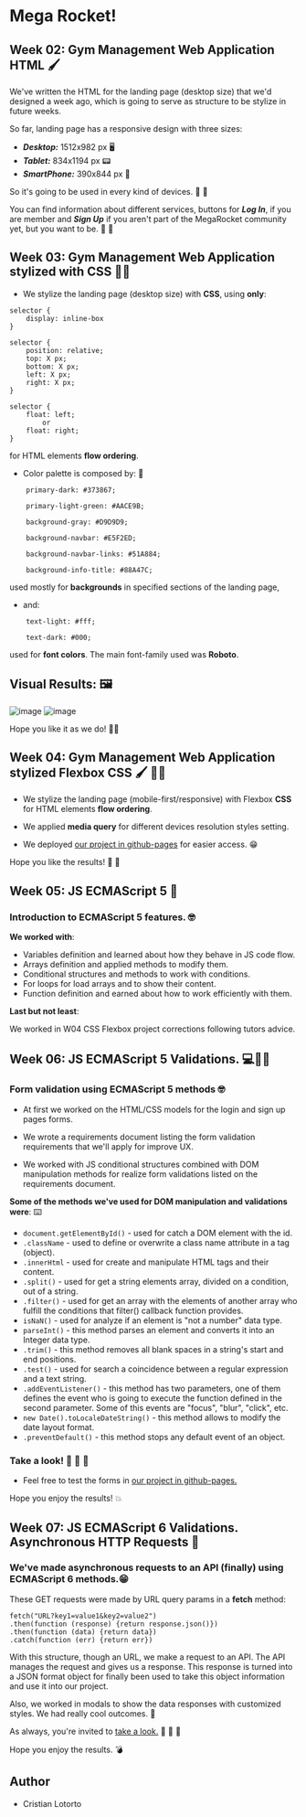 # Mega Rocket!

## Week 02: Gym Management Web Application HTML :paintbrush:

We've written the HTML for the landing page (desktop size) that we'd designed a week ago, which is going to serve as structure to be stylize in future weeks.

So far, landing page has a responsive design with three sizes:

-   **_Desktop:_** 1512x982 px :desktop_computer:
-   **_Tablet:_** 834x1194 px :pager:
-   **_SmartPhone:_** 390x844 px :iphone:

So it's going to be used in every kind of devices. :raised_hands: :raised_hands:

You can find information about different services, buttons for **_Log In_**, if you are member and **_Sign Up_** if you aren't part of the MegaRocket community yet, but you want to be. :muscle: :mechanical_arm:

## Week 03: Gym Management Web Application stylized with CSS :artist:

-   We stylize the landing page (desktop size) with **CSS**, using **only**:

```
selector {
    display: inline-box
}

selector {
    position: relative;
    top: X px;
    bottom: X px;
    left: X px;
    right: X px;
}

selector {
    float: left;
        or
    float: right;
}
```

for HTML elements **flow ordering**.

-   Color palette is composed by: :art:

```
    primary-dark: #373867;

    primary-light-green: #AACE9B;

    background-gray: #D9D9D9;

    background-navbar: #E5F2ED;

    background-navbar-links: #51A884;

    background-info-title: #88A47C;
```

used mostly for **backgrounds** in specified sections of the landing page,

-   and:

```
    text-light: #fff;

    text-dark: #000;
```

used for **font colors**. The main font-family used was **Roboto**.

## Visual Results: :framed_picture:

![image](https://user-images.githubusercontent.com/91099276/229694989-d12f1823-c481-445b-998c-b6c57223bfda.png)
![image](https://user-images.githubusercontent.com/91099276/229695134-da305652-3dc5-44b4-bd61-c81420a38105.png)

Hope you like it as we do! :star_struck::star_struck:

## Week 04: Gym Management Web Application stylized Flexbox CSS :paintbrush: :artist:

-   We stylize the landing page (mobile-first/responsive) with Flexbox **CSS** for HTML elements **flow ordering**.

-   We applied **media query** for different devices resolution styles setting.

-   We deployed [our project in github-pages](https://cristianlotorto.github.io/BaSP-M2023/Week-04/index.html) for easier access. :grin:

Hope you like the results! :partying_face: :partying_face:

## Week 05: JS ECMAScript 5 :clown_face:

### Introduction to ECMAScript 5 features. :nerd_face:

**We worked with**:

-   Variables definition and learned about how they behave in JS code flow.
-   Arrays definition and applied methods to modify them.
-   Conditional structures and methods to work with conditions.
-   For loops for load arrays and to show their content.
-   Function definition and earned about how to work efficiently with them.

**Last but not least**:

We worked in W04 CSS Flexbox project corrections following tutors advice.

## Week 06: JS ECMAScript 5 Validations. :computer::policeman:

### Form validation using **ECMAScript 5** methods :nerd_face:

-   At first we worked on the HTML/CSS models for the login and sign up pages forms.

-   We wrote a requirements document listing the form validation requirements that we'll apply for improve UX.

-   We worked with JS conditional structures combined with DOM manipulation methods for realize form validations listed on the requirements document.

**Some of the methods we've used for DOM manipulation and validations were**: :keyboard:

-   `document.getElementById()` - used for catch a DOM element with the id.
-   `.className` - used to define or overwrite a class name attribute in a tag (object).
-   `.innerHtml` - used for create and manipulate HTML tags and their content.
-   `.split()` - used for get a string elements array, divided on a condition, out of a string.
-   `.filter()` - used for get an array with the elements of another array who fulfill the conditions that filter() callback function provides.
-   `isNaN()` - used for analyze if an element is "not a number" data type.
-   `parseInt()` - this method parses an element and converts it into an Integer data type.
-   `.trim()` - this method removes all blank spaces in a string's start and end positions.
-   `.test()` - used for search a coincidence between a regular expression and a text string.
-   `.addEventListener()` - this method has two parameters, one of them defines the event who is going to execute the function defined in the second parameter. Some of this events are "focus", "blur", "click", etc.
-   `new Date().toLocaleDateString()` - this method allows to modify the date layout format.
-   `.preventDefault()` - this method stops any default event of an object.

### Take a look! :see_no_evil: :hear_no_evil: :speak_no_evil:

-   Feel free to test the forms in [our project in github-pages.](https://cristianlotorto.github.io/BaSP-M2023/Week-06/views/index.html)

Hope you enjoy the results! :boom:

## Week 07: JS ECMAScript 6 Validations. Asynchronous HTTP Requests :handshake:

### We've made asynchronous requests to an API (finally) using **ECMAScript 6** methods.:grin:

These GET requests were made by URL query params in a **fetch** method:

```
fetch("URL?key1=value1&key2=value2")
.then(function (response) {return response.json()})
.then(function (data) {return data})
.catch(function (err) {return err})
```

With this structure, though an URL, we make a request to an API. The API manages the request and gives us a response. This response is turned into a JSON format object for finally been used to take this object information and use it into our project.

Also, we worked in modals to show the data responses with customized styles. We had really cool outcomes. :star_struck:

As always, you're invited to [take a look.](https://cristianlotorto.github.io/BaSP-M2023/Week-07/views/index.html) :see_no_evil: :hear_no_evil: :speak_no_evil:

Hope you enjoy the results. :bomb:

## Author

-   Cristian Lotorto

